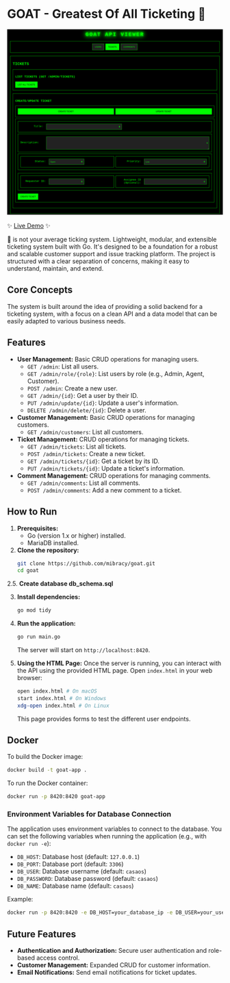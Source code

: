 # GOAT - Greatest Of All Ticketing 🐐

![img.png](img.png)

✨ [Live Demo](http://goat.mibracy.duckdns.org) ✨

🐐 is not your average ticking system. Lightweight, modular, and extensible ticketing system built with Go. 
It's designed to be a foundation for a robust and scalable customer support and issue tracking platform. 
The project is structured with a clear separation of concerns, making it easy to understand, maintain, and extend.


## Core Concepts

The system is built around the idea of providing a solid backend for a ticketing system, with a focus on a clean API and a data model that can be easily adapted to various business needs.
## Features

*   **User Management:** Basic CRUD operations for managing users.
    *   `GET /admin`: List all users.
    *   `GET /admin/role/{role}`: List users by role (e.g., Admin, Agent, Customer).
    *   `POST /admin`: Create a new user.
    *   `GET /admin/{id}`: Get a user by their ID.
    *   `PUT /admin/update/{id}`: Update a user's information.
    *   `DELETE /admin/delete/{id}`: Delete a user.
*   **Customer Management:** Basic CRUD operations for managing customers.
    *   `GET /admin/customers`: List all customers.
*   **Ticket Management:** CRUD operations for managing tickets.
    *   `GET /admin/tickets`: List all tickets.
    *   `POST /admin/tickets`: Create a new ticket.
    *   `GET /admin/tickets/{id}`: Get a ticket by its ID.
    *   `PUT /admin/tickets/{id}`: Update a ticket's information.
*   **Comment Management:** CRUD operations for managing comments.
    *   `GET /admin/comments`: List all comments.
    *   `POST /admin/comments`: Add a new comment to a ticket.

## How to Run

1.  **Prerequisites:**
    *   Go (version 1.x or higher) installed.
    *   MariaDB installed.
2.  **Clone the repository:**
    ```bash
    git clone https://github.com/mibracy/goat.git
    cd goat
    ```
2.5. **Create database db_schema.sql**

3.  **Install dependencies:**
    ```bash
    go mod tidy
    ```
4.  **Run the application:**
    ```bash
    go run main.go
    ```
    The server will start on `http://localhost:8420`.

5.  **Using the HTML Page:**
    Once the server is running, you can interact with the API using the provided HTML page.
    Open `index.html` in your web browser:
    ```bash
    open index.html # On macOS
    start index.html # On Windows
    xdg-open index.html # On Linux
    ```
    This page provides forms to test the different user endpoints.

## Docker

To build the Docker image:
```bash
docker build -t goat-app .
```

To run the Docker container:
```bash
docker run -p 8420:8420 goat-app
```

### Environment Variables for Database Connection

The application uses environment variables to connect to the database. You can set the following variables when running the application (e.g., with `docker run -e`):

*   `DB_HOST`: Database host (default: `127.0.0.1`)
*   `DB_PORT`: Database port (default: `3306`)
*   `DB_USER`: Database username (default: `casaos`)
*   `DB_PASSWORD`: Database password (default: `casaos`)
*   `DB_NAME`: Database name (default: `casaos`)

Example:
```bash
docker run -p 8420:8420 -e DB_HOST=your_database_ip -e DB_USER=your_user -e DB_PASSWORD=your_password -e DB_NAME=your_db_name goat-app
```

## Future Features

*   **Authentication and Authorization:** Secure user authentication and role-based access control.
*   **Customer Management:** Expanded CRUD for customer information.
*   **Email Notifications:** Send email notifications for ticket updates.

